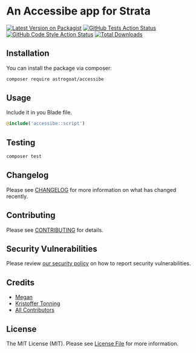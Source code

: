 # An Accessibe app for Strata

[![Latest Version on Packagist](https://img.shields.io/packagist/v/astrogoat/accessibe.svg?style=flat-square)](https://packagist.org/packages/astrogoat/accessibe)
[![GitHub Tests Action Status](https://img.shields.io/github/workflow/status/astrogoat/accessibe/run-tests?label=tests)](https://github.com/astrogoat/accessibe/actions?query=workflow%3Arun-tests+branch%3Amain)
[![GitHub Code Style Action Status](https://img.shields.io/github/workflow/status/astrogoat/accessibe/Check%20&%20fix%20styling?label=code%20style)](https://github.com/astrogoat/accessibe/actions?query=workflow%3A"Check+%26+fix+styling"+branch%3Amain)
[![Total Downloads](https://img.shields.io/packagist/dt/astrogoat/accessibe.svg?style=flat-square)](https://packagist.org/packages/astrogoat/accessibe)

## Installation

You can install the package via composer:

```bash
composer require astrogoat/accessibe
```

## Usage

Include it in you Blade file.

```php
@include('accessibe::script')
```

## Testing

```bash
composer test
```

## Changelog

Please see [CHANGELOG](CHANGELOG.md) for more information on what has changed recently.

## Contributing

Please see [CONTRIBUTING](.github/CONTRIBUTING.md) for details.

## Security Vulnerabilities

Please review [our security policy](../../security/policy) on how to report security vulnerabilities.

## Credits

- [Megan](https://github.com/astrogoat)
- [Kristoffer Tonning](https://github.com/tonning)
- [All Contributors](../../contributors)

## License

The MIT License (MIT). Please see [License File](LICENSE.md) for more information.
